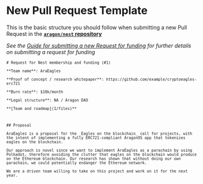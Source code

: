 # New Pull Request Template
This is the basic structure you should follow when submitting a new Pull Request in the [**`aragon/nest` repository**](https://github.com/aragon/nest)

_See the [Guide for submitting a new Request for funding](../guides/guide_for_submitting_a_request_for_funding.md) for further details on submitting a request for funding_
<small>
```
# Request for Nest membership and funding (#1)

**Team name**: AraEagles

**Proof of concept / research whitepaper**: https://github.com/example/cryptoeagles-erc721

**Burn rate**: $10k/month

**Legal structure**: NA / Aragon DAO

**[Team and roadmap](1/files)**



## Proposal

AraEagles is a proposal for the _Eagles on the blockchain_ call for projects, with the intent of implementing a fully ERC721-compliant AragonOS app that tokenizes eagles on the blockchain.

Our approach is novel since we want to implement AraEagles as a parachain by using Polkadot, therefore avoiding the clutter that eagles on the blockchain would produce on the Ethereum blockchain. Our research has shown that without doing our own parachain, we could potentially endanger the Ethereum network.

We are a driven team willing to take on this project and work on it for the next year.
```
</small>
